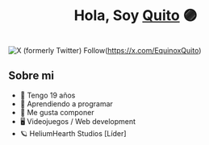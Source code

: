 <div align="center">
  <h1>Hola, Soy <a href="">Quito</a> 🟣</h1>
</div>
<img src="">

![X (formerly Twitter) Follow](https://img.shields.io/twitter/follow/EquinoxQuito?style=flat&logo=X&logoColor=White&logoSize=auto&label=EquinoxQuito&color=%2311f0dd)(https://x.com/EquinoxQuito)








## Sobre mi

- 🧭 Tengo 19 años
- 🔮 Aprendiendo a programar
- 🎵 Me gusta componer
- 🖥 Videojuegos / Web development
- 🪐 HeliumHearth Studios [Líder]
  

